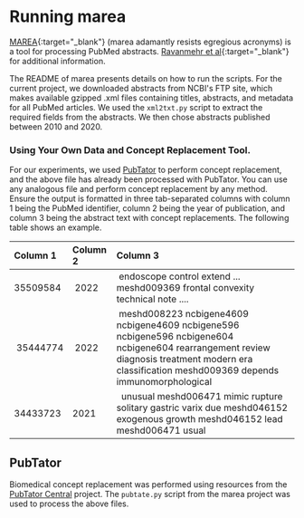 # Running marea

[MAREA](https://github.com/TheJacksonLaboratory/marea){:target="_blank"} (marea adamantly resists egregious acronyms) is a tool for processing PubMed abstracts. [Ravanmehr et al](https://pubmed.ncbi.nlm.nih.gov/34888523){:target="_blank"} for additional information.

The README of marea presents details on how to run the scripts. For the current project, we downloaded abstracts from NCBI's FTP site, which makes available gzipped .xml files containing titles, abstracts, and metadata for all PubMed articles. We used the `xml2txt.py` script to extract the required fields from the abstracts. We then chose abstracts published between 2010 and 2020.

### Using Your Own Data and Concept Replacement Tool.

For our experiments, we used [PubTator](https://pubmed.ncbi.nlm.nih.gov/31114887/) to perform concept replacement, and the above file has already been processed with PubTator. You can use any analogous file and perform concept replacement by any method. Ensure the output is formatted in three tab-separated columns with column 1 being the PubMed identifier, column 2 being the year of publication, and column 3 being the abstract text with concept replacements. The following table shows an example.

| Column 1 |Column 2 |Column 3 |
|:---------|:--------|:--------|
| 35509584	| 2022	 | endoscope control extend ... meshd009369 frontal convexity technical note ....
| 35444774	| 2022	| meshd008223 ncbigene4609 ncbigene4609 ncbigene596 ncbigene596 ncbigene604 ncbigene604 rearrangement review diagnosis treatment modern era classification meshd009369 depends immunomorphological |
| 34433723 | 2021	|  unusual meshd006471 mimic rupture solitary gastric varix due meshd046152 exogenous growth meshd046152 lead meshd006471 usual |


## PubTator

Biomedical concept replacement was performed using resources from the <a href="https://www.ncbi.nlm.nih.gov/research/pubtator/" target="_blank">PubTator Central</a> project. The `pubtate.py` script from the marea project was used to process the above files.


